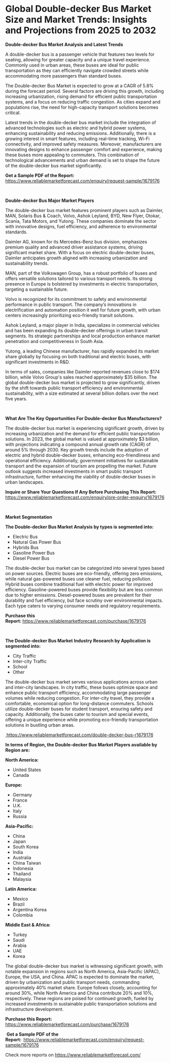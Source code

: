 <p><h1>Global Double-decker Bus Market Size and Market Trends: Insights and Projections from 2025 to 2032</h1></p><p><strong>Double-decker Bus Market Analysis and Latest Trends</strong></p>
<p><p>A double-decker bus is a passenger vehicle that features two levels for seating, allowing for greater capacity and a unique travel experience. Commonly used in urban areas, these buses are ideal for public transportation as they can efficiently navigate crowded streets while accommodating more passengers than standard buses.</p><p>The Double-decker Bus Market is expected to grow at a CAGR of 5.8% during the forecast period. Several factors are driving this growth, including increasing urbanization, rising demand for efficient public transportation systems, and a focus on reducing traffic congestion. As cities expand and populations rise, the need for high-capacity transport solutions becomes critical.</p><p>Latest trends in the double-decker bus market include the integration of advanced technologies such as electric and hybrid power systems, enhancing sustainability and reducing emissions. Additionally, there is a growing interest in smart features, including real-time tracking, Wi-Fi connectivity, and improved safety measures. Moreover, manufacturers are innovating designs to enhance passenger comfort and experience, making these buses more appealing to commuters. This combination of technological advancements and urban demand is set to shape the future of the double-decker bus market significantly.</p></p>
<p><strong>Get a Sample PDF of the Report:&nbsp;</strong> <a href="https://www.reliablemarketforecast.com/enquiry/request-sample/1679176?utm_campaign=2450&utm_medium=2&utm_source=Github&utm_content=ia&utm_term=24032025&utm_id=double-decker-bus">https://www.reliablemarketforecast.com/enquiry/request-sample/1679176</a></p>
<p>&nbsp;</p>
<p><strong>Double-decker Bus Major Market Players</strong></p>
<p><p>The double-decker bus market features prominent players such as Daimler, MAN, Solaris Bus & Coach, Volvo, Ashok Leyland, BYD, New Flyer, Otokar, Scania, Tata Motors, and Yutong. These companies dominate the sector with innovative designs, fuel efficiency, and adherence to environmental standards.</p><p>Daimler AG, known for its Mercedes-Benz bus division, emphasizes premium quality and advanced driver assistance systems, driving significant market share. With a focus on electric double-decker buses, Daimler anticipates growth aligned with increasing urbanization and sustainability trends.</p><p>MAN, part of the Volkswagen Group, has a robust portfolio of buses and offers versatile solutions tailored to various transport needs. Its strong presence in Europe is bolstered by investments in electric transportation, targeting a sustainable future.</p><p>Volvo is recognized for its commitment to safety and environmental performance in public transport. The company’s innovations in electrification and automation position it well for future growth, with urban centers increasingly prioritizing eco-friendly transit solutions.</p><p>Ashok Leyland, a major player in India, specializes in commercial vehicles and has been expanding its double-decker offerings in urban transit segments. Its strategic partnerships and local production enhance market penetration and competitiveness in South Asia.</p><p>Yutong, a leading Chinese manufacturer, has rapidly expanded its market share globally by focusing on both traditional and electric buses, with significant investments in R&D.</p><p>In terms of sales, companies like Daimler reported revenues close to $174 billion, while Volvo Group's sales reached approximately $35 billion. The global double-decker bus market is projected to grow significantly, driven by the shift towards public transport efficiency and environmental sustainability, with a size estimated at several billion dollars over the next five years.</p></p>
<p>&nbsp;</p>
<p><strong>What Are The Key Opportunities For Double-decker Bus Manufacturers?</strong></p>
<p><p>The double-decker bus market is experiencing significant growth, driven by increasing urbanization and the demand for efficient public transportation solutions. In 2023, the global market is valued at approximately $3 billion, with projections indicating a compound annual growth rate (CAGR) of around 5% through 2030. Key growth trends include the adoption of electric and hybrid double-decker buses, enhancing eco-friendliness and operational efficiency. Additionally, government initiatives for sustainable transport and the expansion of tourism are propelling the market. Future outlook suggests increased investments in smart public transport infrastructure, further enhancing the viability of double-decker buses in urban landscapes.</p></p>
<p><strong>Inquire or Share Your Questions If Any Before Purchasing This Report:</strong> <a href="https://www.reliablemarketforecast.com/enquiry/pre-order-enquiry/1679176?utm_campaign=2450&utm_medium=2&utm_source=Github&utm_content=ia&utm_term=24032025&utm_id=double-decker-bus">https://www.reliablemarketforecast.com/enquiry/pre-order-enquiry/1679176</a></p>
<p>&nbsp;</p>
<p><strong>Market Segmentation</strong></p>
<p><strong>The Double-decker Bus Market Analysis by types is segmented into:</strong></p>
<p><ul><li>Electric Bus</li><li>Natural Gas Power Bus</li><li>Hybrids Bus</li><li>Gasoline Power Bus</li><li>Diesel Power Bus</li></ul></p>
<p><p>The double-decker bus market can be categorized into several types based on power sources. Electric buses are eco-friendly, offering zero emissions, while natural gas-powered buses use cleaner fuel, reducing pollution. Hybrid buses combine traditional fuel with electric power for improved efficiency. Gasoline-powered buses provide flexibility but are less common due to higher emissions. Diesel-powered buses are prevalent for their durability and fuel efficiency, but face scrutiny over environmental impacts. Each type caters to varying consumer needs and regulatory requirements.</p></p>
<p><strong>Purchase this Report:&nbsp;</strong><a href="https://www.reliablemarketforecast.com/purchase/1679176?utm_campaign=2450&utm_medium=2&utm_source=Github&utm_content=ia&utm_term=24032025&utm_id=double-decker-bus">https://www.reliablemarketforecast.com/purchase/1679176</a></p>
<p>&nbsp;</p>
<p><strong>The Double-decker Bus Market Industry Research by Application is segmented into:</strong></p>
<p><ul><li>City Traffic</li><li>Inter-city Traffic</li><li>School</li><li>Other</li></ul></p>
<p><p>The double-decker bus market serves various applications across urban and inter-city landscapes. In city traffic, these buses optimize space and enhance public transport efficiency, accommodating large passenger volumes while reducing congestion. For inter-city travel, they provide a comfortable, economical option for long-distance commuters. Schools utilize double-decker buses for student transport, ensuring safety and capacity. Additionally, the buses cater to tourism and special events, offering a unique experience while promoting eco-friendly transportation solutions in bustling urban areas.</p></p>
<p><a href="https://www.reliablemarketforecast.com/double-decker-bus-r1679176?utm_campaign=2450&utm_medium=2&utm_source=Github&utm_content=ia&utm_term=24032025&utm_id=double-decker-bus">&nbsp;https://www.reliablemarketforecast.com/double-decker-bus-r1679176</a></p>
<p><strong>In terms of Region, the Double-decker Bus Market Players available by Region are:</strong></p>
<p>
    <p> <strong> North America: </strong>
        <ul>
            <li>United States</li>
            <li>Canada</li>
        </ul>
        </p> 
    <p> <strong> Europe: </strong>
        <ul>
            <li>Germany</li>
            <li>France</li>
            <li>U.K.</li>
            <li>Italy</li>
            <li>Russia</li>
        </ul>
        </p> 
    <p> <strong> Asia-Pacific: </strong>
        <ul>
            <li>China</li>
            <li>Japan</li>
            <li>South Korea</li>
            <li>India</li>
            <li>Australia</li>
            <li>China Taiwan</li>
            <li>Indonesia</li>
            <li>Thailand</li>
            <li>Malaysia</li>
        </ul>
        </p> 
    <p> <strong> Latin America: </strong>
        <ul>
            <li>Mexico</li>
            <li>Brazil</li>
            <li>Argentina Korea</li>
            <li>Colombia</li>
        </ul>
        </p> 
    <p> <strong> Middle East & Africa: </strong>
        <ul>
            <li>Turkey</li>
            <li>Saudi</li>
            <li>Arabia</li>
            <li>UAE</li>
            <li>Korea</li>
        </ul>
    </p>
    </p>
<p><p>The global double-decker bus market is witnessing significant growth, with notable expansion in regions such as North America, Asia-Pacific (APAC), Europe, the USA, and China. APAC is expected to dominate the market, driven by urbanization and public transport needs, commanding approximately 40% market share. Europe follows closely, accounting for around 30%, while North America and China contribute 20% and 10%, respectively. These regions are poised for continued growth, fueled by increased investments in sustainable public transportation solutions and infrastructure development.</p></p>
<p><strong>Purchase this Report: </strong><a href="https://www.reliablemarketforecast.com/purchase/1679176?utm_campaign=2450&utm_medium=2&utm_source=Github&utm_content=ia&utm_term=24032025&utm_id=double-decker-bus">https://www.reliablemarketforecast.com/purchase/1679176</a></p>
<p>&nbsp;<strong>Get a Sample PDF of the Report:&nbsp;&nbsp;</strong><a href="https://www.reliablemarketforecast.com/enquiry/request-sample/1679176?utm_campaign=2450&utm_medium=2&utm_source=Github&utm_content=ia&utm_term=24032025&utm_id=double-decker-bus">https://www.reliablemarketforecast.com/enquiry/request-sample/1679176</a></p>
<p><strong></strong></p>
<p>Check more reports on <a href="https://www.reliablemarketforecast.com/?utm_campaign=2450&utm_medium=2&utm_source=Github&utm_content=ia&utm_term=24032025&utm_id=double-decker-bus">https://www.reliablemarketforecast.com/</a></p>